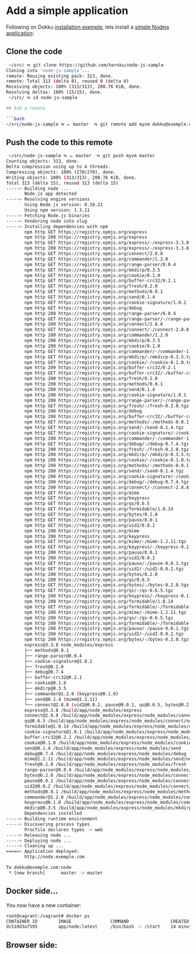 # Add a simple application

Following on Dokku [installation exemple](https://github.com/progrium/dokku#deploy-an-app), lets install a [simple Nodejs application](https://github.com/heroku/node-js-sample):

## Clone the code

```bash
 ~/src/ ⮀ git clone https://github.com/heroku/node-js-sample
Cloning into 'node-js-sample'...
remote: Reusing existing pack: 313, done.
remote: Total 313 (delta 0), reused 0 (delta 0)
Receiving objects: 100% (313/313), 200.76 KiB, done.
Resolving deltas: 100% (15/15), done.
 ~/src/ ⮀ cd node-js-sample

## Add a remote

```bash
~/src/node-js-sample ⮀ ⭠ master  ⮀ git remote add myvm dokku@exemple.com:node
```

## Push the code to this remote

```bash
 ~/src/node-js-sample ⮀ ⭠ master  ⮀ git push myvm master
Counting objects: 313, done.
Delta compression using up to 4 threads.
Compressing objects: 100% (270/270), done.
Writing objects: 100% (313/313), 200.76 KiB, done.
Total 313 (delta 15), reused 313 (delta 15)
-----> Building node ...
       Node.js app detected
-----> Resolving engine versions
       Using Node.js version: 0.10.21
       Using npm version: 1.3.11
-----> Fetching Node.js binaries
-----> Vendoring node into slug
-----> Installing dependencies with npm
       npm http GET https://registry.npmjs.org/express
       npm http 200 https://registry.npmjs.org/express
       npm http GET https://registry.npmjs.org/express/-/express-3.3.8.tgz
       npm http 200 https://registry.npmjs.org/express/-/express-3.3.8.tgz
       npm http GET https://registry.npmjs.org/connect/2.8.8
       npm http GET https://registry.npmjs.org/commander/1.2.0
       npm http GET https://registry.npmjs.org/range-parser/0.0.4
       npm http GET https://registry.npmjs.org/mkdirp/0.3.5
       npm http GET https://registry.npmjs.org/cookie/0.1.0
       npm http GET https://registry.npmjs.org/buffer-crc32/0.2.1
       npm http GET https://registry.npmjs.org/fresh/0.2.0
       npm http GET https://registry.npmjs.org/methods/0.0.1
       npm http GET https://registry.npmjs.org/send/0.1.4
       npm http GET https://registry.npmjs.org/cookie-signature/1.0.1
       npm http GET https://registry.npmjs.org/debug
       npm http 200 https://registry.npmjs.org/range-parser/0.0.4
       npm http GET https://registry.npmjs.org/range-parser/-/range-parser-0.0.4.tgz
       npm http 200 https://registry.npmjs.org/connect/2.8.8
       npm http GET https://registry.npmjs.org/connect/-/connect-2.8.8.tgz
       npm http 200 https://registry.npmjs.org/commander/1.2.0
       npm http 200 https://registry.npmjs.org/mkdirp/0.3.5
       npm http 200 https://registry.npmjs.org/cookie/0.1.0
       npm http GET https://registry.npmjs.org/commander/-/commander-1.2.0.tgz
       npm http GET https://registry.npmjs.org/mkdirp/-/mkdirp-0.3.5.tgz
       npm http GET https://registry.npmjs.org/cookie/-/cookie-0.1.0.tgz
       npm http 200 https://registry.npmjs.org/buffer-crc32/0.2.1
       npm http GET https://registry.npmjs.org/buffer-crc32/-/buffer-crc32-0.2.1.tgz
       npm http 200 https://registry.npmjs.org/fresh/0.2.0
       npm http 200 https://registry.npmjs.org/methods/0.0.1
       npm http 200 https://registry.npmjs.org/send/0.1.4
       npm http 200 https://registry.npmjs.org/cookie-signature/1.0.1
       npm http 200 https://registry.npmjs.org/range-parser/-/range-parser-0.0.4.tgz
       npm http GET https://registry.npmjs.org/fresh/-/fresh-0.2.0.tgz
       npm http 200 https://registry.npmjs.org/debug
       npm http 200 https://registry.npmjs.org/buffer-crc32/-/buffer-crc32-0.2.1.tgz
       npm http GET https://registry.npmjs.org/methods/-/methods-0.0.1.tgz
       npm http GET https://registry.npmjs.org/send/-/send-0.1.4.tgz
       npm http GET https://registry.npmjs.org/cookie-signature/-/cookie-signature-1.0.1.tgz
       npm http 200 https://registry.npmjs.org/commander/-/commander-1.2.0.tgz
       npm http GET https://registry.npmjs.org/debug/-/debug-0.7.4.tgz
       npm http 200 https://registry.npmjs.org/fresh/-/fresh-0.2.0.tgz
       npm http 200 https://registry.npmjs.org/mkdirp/-/mkdirp-0.3.5.tgz
       npm http 200 https://registry.npmjs.org/cookie/-/cookie-0.1.0.tgz
       npm http 200 https://registry.npmjs.org/methods/-/methods-0.0.1.tgz
       npm http 200 https://registry.npmjs.org/send/-/send-0.1.4.tgz
       npm http 200 https://registry.npmjs.org/cookie-signature/-/cookie-signature-1.0.1.tgz
       npm http 200 https://registry.npmjs.org/debug/-/debug-0.7.4.tgz
       npm http 200 https://registry.npmjs.org/connect/-/connect-2.8.8.tgz
       npm http GET https://registry.npmjs.org/mime
       npm http GET https://registry.npmjs.org/keypress
       npm http GET https://registry.npmjs.org/qs/0.6.5
       npm http GET https://registry.npmjs.org/formidable/1.0.14
       npm http GET https://registry.npmjs.org/bytes/0.2.0
       npm http GET https://registry.npmjs.org/pause/0.0.1
       npm http GET https://registry.npmjs.org/uid2/0.0.2
       npm http 200 https://registry.npmjs.org/mime
       npm http 200 https://registry.npmjs.org/keypress
       npm http GET https://registry.npmjs.org/mime/-/mime-1.2.11.tgz
       npm http GET https://registry.npmjs.org/keypress/-/keypress-0.1.0.tgz
       npm http 200 https://registry.npmjs.org/pause/0.0.1
       npm http 200 https://registry.npmjs.org/uid2/0.0.2
       npm http GET https://registry.npmjs.org/pause/-/pause-0.0.1.tgz
       npm http GET https://registry.npmjs.org/uid2/-/uid2-0.0.2.tgz
       npm http 200 https://registry.npmjs.org/bytes/0.2.0
       npm http 200 https://registry.npmjs.org/qs/0.6.5
       npm http GET https://registry.npmjs.org/bytes/-/bytes-0.2.0.tgz
       npm http GET https://registry.npmjs.org/qs/-/qs-0.6.5.tgz
       npm http 200 https://registry.npmjs.org/keypress/-/keypress-0.1.0.tgz
       npm http 200 https://registry.npmjs.org/formidable/1.0.14
       npm http GET https://registry.npmjs.org/formidable/-/formidable-1.0.14.tgz
       npm http 200 https://registry.npmjs.org/mime/-/mime-1.2.11.tgz
       npm http 200 https://registry.npmjs.org/qs/-/qs-0.6.5.tgz
       npm http 200 https://registry.npmjs.org/formidable/-/formidable-1.0.14.tgz
       npm http 200 https://registry.npmjs.org/pause/-/pause-0.0.1.tgz
       npm http 200 https://registry.npmjs.org/uid2/-/uid2-0.0.2.tgz
       npm http 200 https://registry.npmjs.org/bytes/-/bytes-0.2.0.tgz
       express@3.3.8 node_modules/express
       ├── methods@0.0.1
       ├── range-parser@0.0.4
       ├── cookie-signature@1.0.1
       ├── fresh@0.2.0
       ├── debug@0.7.4
       ├── buffer-crc32@0.2.1
       ├── cookie@0.1.0
       ├── mkdirp@0.3.5
       ├── commander@1.2.0 (keypress@0.1.0)
       ├── send@0.1.4 (mime@1.2.11)
       └── connect@2.8.8 (uid2@0.0.2, pause@0.0.1, qs@0.6.5, bytes@0.2.0, formidable@1.0.14)
       express@3.3.8 /build/app/node_modules/express
       connect@2.8.8 /build/app/node_modules/express/node_modules/connect
       qs@0.6.5 /build/app/node_modules/express/node_modules/connect/node_modules/qs
       formidable@1.0.14 /build/app/node_modules/express/node_modules/connect/node_modules/formidable
       cookie-signature@1.0.1 /build/app/node_modules/express/node_modules/cookie-signature
       buffer-crc32@0.2.1 /build/app/node_modules/express/node_modules/buffer-crc32
       cookie@0.1.0 /build/app/node_modules/express/node_modules/cookie
       send@0.1.4 /build/app/node_modules/express/node_modules/send
       debug@0.7.4 /build/app/node_modules/express/node_modules/debug
       mime@1.2.11 /build/app/node_modules/express/node_modules/send/node_modules/mime
       fresh@0.2.0 /build/app/node_modules/express/node_modules/fresh
       range-parser@0.0.4 /build/app/node_modules/express/node_modules/range-parser
       bytes@0.2.0 /build/app/node_modules/express/node_modules/connect/node_modules/bytes
       pause@0.0.1 /build/app/node_modules/express/node_modules/connect/node_modules/pause
       uid2@0.0.2 /build/app/node_modules/express/node_modules/connect/node_modules/uid2
       methods@0.0.1 /build/app/node_modules/express/node_modules/methods
       commander@1.2.0 /build/app/node_modules/express/node_modules/commander
       keypress@0.1.0 /build/app/node_modules/express/node_modules/commander/node_modules/keypress
       mkdirp@0.3.5 /build/app/node_modules/express/node_modules/mkdirp
       Dependencies installed
-----> Building runtime environment
-----> Discovering process types
       Procfile declares types -> web
-----> Releasing node ...
-----> Deploying node ...
-----> Cleaning up ...
=====> Application deployed:
       http://node.exemple.com

To dokku@exemple.com:node
 * [new branch]      master -> master
```

## Docker side...

You now have a new container:

```bash
root@vagrant:/vagrant# docker ps
CONTAINER ID        IMAGE               COMMAND                CREATED             STATUS              PORTS                     NAMES
dc510d3af595        app/node:latest     /bin/bash -c /start    14 minutes ago      Up 14 minutes       0.0.0.0:49154->5000/tcp   prickly_albattani
```

## Browser side:


